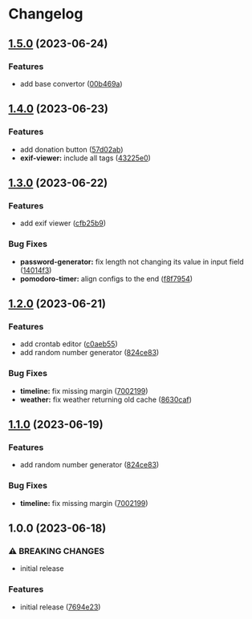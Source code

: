 # Changelog

## [1.5.0](https://github.com/zwwuu/tools/compare/1.4.0...1.5.0) (2023-06-24)

### Features

- add base convertor ([00b469a](https://github.com/zwwuu/tools/commit/00b469a1f128e337798f68c62f1b878bd274fd71))

## [1.4.0](https://github.com/zwwuu/tools/compare/1.3.0...1.4.0) (2023-06-23)

### Features

- add donation button ([57d02ab](https://github.com/zwwuu/tools/commit/57d02ab4a1ee9af0bf1aa26c80970dac5d2e0539))
- **exif-viewer:** include all tags ([43225e0](https://github.com/zwwuu/tools/commit/43225e04bb4c397211556177bf72f4092501c934))

## [1.3.0](https://github.com/zwwuu/tools/compare/1.2.0...1.3.0) (2023-06-22)

### Features

- add exif viewer ([cfb25b9](https://github.com/zwwuu/tools/commit/cfb25b9b91043a8a46af6e85576e2b7e750173bf))

### Bug Fixes

- **password-generator:** fix length not changing its value in input field ([14014f3](https://github.com/zwwuu/tools/commit/14014f3ff7c8ec824e20846623500ac300746155))
- **pomodoro-timer:** align configs to the end ([f8f7954](https://github.com/zwwuu/tools/commit/f8f7954cf0dbccf8b67594c618d9868c4b6f35ec))

## [1.2.0](https://github.com/zwwuu/tools/compare/1.0.0...1.2.0) (2023-06-21)

### Features

- add crontab editor ([c0aeb55](https://github.com/zwwuu/tools/commit/c0aeb5559200d9dc23ec2233e707f6a808a59416))
- add random number generator ([824ce83](https://github.com/zwwuu/tools/commit/824ce8319e2f978e4bade642b80c3c79ec4cdde1))

### Bug Fixes

- **timeline:** fix missing margin ([7002199](https://github.com/zwwuu/tools/commit/7002199510f9c535e554918cb5fee9431d63774f))
- **weather:** fix weather returning old cache ([8630caf](https://github.com/zwwuu/tools/commit/8630caf5d8b3dcd2aad1b198dae82fefcdff28e4))

## [1.1.0](https://github.com/zwwuu/tools/compare/1.0.0...1.1.0) (2023-06-19)

### Features

- add random number generator ([824ce83](https://github.com/zwwuu/tools/commit/824ce8319e2f978e4bade642b80c3c79ec4cdde1))

### Bug Fixes

- **timeline:** fix missing margin ([7002199](https://github.com/zwwuu/tools/commit/7002199510f9c535e554918cb5fee9431d63774f))

## 1.0.0 (2023-06-18)

### ⚠ BREAKING CHANGES

- initial release

### Features

- initial release ([7694e23](https://github.com/zwwuu/tools/commit/7694e23753dce80b089ea4607888b4e2c7fe6acd))
